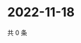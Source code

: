 # 2022-11-18

共 0 条

<!-- BEGIN WEIBO -->
<!-- 最后更新时间 Fri Nov 18 2022 04:16:59 GMT+0800 (China Standard Time) -->

<!-- END WEIBO -->
